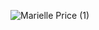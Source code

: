 ![Marielle Price (1)](https://github.com/dev-alexandre17/dslist/assets/83430934/903c907b-e82f-47c0-a06b-08b94fd0c67e)
